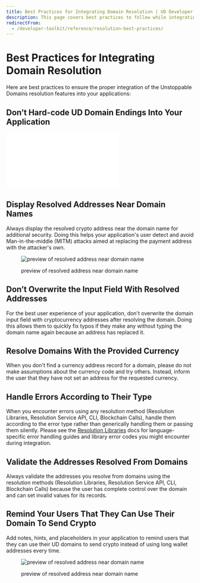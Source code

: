 ```yaml
---
title: Best Practices for Integrating Domain Resolution | UD Developer Portal
description: This page covers best practices to follow while integrating Unstoppable Domains resolution.
redirectFrom:
  - /developer-toolkit/reference/resolution-best-practices/
---
```


# Best Practices for Integrating Domain Resolution

Here are best practices to ensure the proper integration of the Unstoppable Domains resolution features into your applications:

## Don’t Hard-code UD Domain Endings Into Your Application

<embed src="/snippets/_new_tld_warning.md" />

## Display Resolved Addresses Near Domain Names

Always display the resolved crypto address near the domain name for additional security. Doing this helps your application's user detect and avoid Man-in-the-middle (MITM) attacks aimed at replacing the payment address with the attacker's own.

<figure>

![preview of resolved address near domain name](/images/successful-domain-resolving.png "#width=50%")

<figcaption>preview of resolved address near domain name</figcaption>
</figure>

## Don’t Overwrite the Input Field With Resolved Addresses

For the best user experience of your application, don't overwrite the domain input field with cryptocurrency addresses after resolving the domain. Doing this allows them to quickly fix typos if they make any without typing the domain name again because an address has replaced it.

## Resolve Domains With the Provided Currency

When you don't find a currency address record for a domain, please do not make assumptions about the currency code and try others. Instead, inform the user that they have not set an address for the requested currency.

## Handle Errors According to Their Type

When you encounter errors using any resolution method (Resolution Libraries, Resolution Service API, CLI, Blockchain Calls), handle them according to the error type rather than generically handling them or passing them silently. Please see the [Resolution Libraries](/openapi/resolution/#operation/StatusController.listSupportedTlds) docs for language-specific error handling guides and library error codes you might encounter during integration.

## Validate the Addresses Resolved From Domains

Always validate the addresses you resolve from domains using the resolution methods (Resolution Libraries, Resolution Service API, CLI, Blockchain Calls) because the user has complete control over the domain and can set invalid values for its records.

## Remind Your Users That They Can Use Their Domain To Send Crypto

Add notes, hints, and placeholders in your application to remind users that they can use their UD domains to send crypto instead of using long wallet addresses every time.

<figure>

![preview of resolved address near domain name](/images/domain-btc-resolving-example.png "#width=60%")

<figcaption>preview of resolved address near domain name</figcaption>
</figure>


